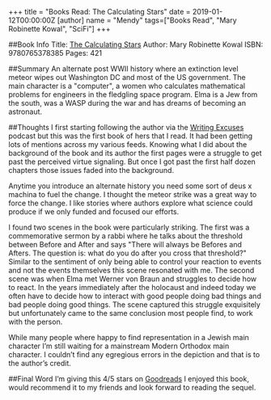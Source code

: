 +++
title = "Books Read: The Calculating Stars"
date = 2019-01-12T00:00:00Z
[author]
	name = "Mendy"
tags=["Books Read", "Mary Robinette Kowal", "SciFi"]
+++

##Book Info
Title: [The Calculating Stars](https://amzn.to/2VXtJfk)
Author: Mary Robinette Kowal
ISBN: 9780765378385
Pages: 421

##Summary
An alternate post WWII history where an extinction level meteor wipes out Washington DC and most of the US government.  The main character is a "computer", a women who calculates mathematical problems for engineers in the fledgling space program. Elma is a Jew from the south, was a WASP during the war and has dreams of becoming an astronaut. 

##Thoughts
I first starting following the author via the [Writing Excuses](https://writingexcuses.com) podcast but this was the first book of hers that I read. It had been getting lots of mentions across my various feeds. Knowing what I did about the background of the book and its author the first pages were a struggle to get past the perceived virtue signaling. But once I got past the first half dozen chapters those issues faded into the background. 

Anytime you introduce an alternate history you need some sort of deus x machina to fuel the change. I thought the meteor strike was a great way to force the change. I like stories where authors explore what science could produce if we only funded and focused our efforts.  

I found two scenes in the book were particularly striking. The first was a commemorative sermon by a rabbi where he talks about the threshold between Before and After and says "There will always be Befores and Afters. The question is: what do you do after you cross that threshold?" Similar to the sentiment of only being able to control your reaction to events and not the events themselves this scene resonated with me. The second scene was when Elma met Werner von Braun and struggles to decide how to react. In the years immediately after the holocaust  and indeed today we often have to decide how to interact with good people doing bad things and bad people doing good things. The scene captured this struggle exquisitely but unfortunately came to the same conclusion most people find, to work with the person.

 While many people where happy to find representation in a Jewish main character I’m still waiting for a mainstream Modern Orthodox main character. I couldn’t find any egregious errors in the depiction and that is to the author’s credit.

##Final Word
I’m giving this 4/5 stars on [Goodreads](https://www.goodreads.com/user/show/3063249-m-berkowitz) I enjoyed this book, would recommend it to my friends and look forward to reading the sequel. 